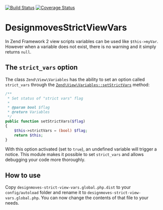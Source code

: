 [![Build Status](https://travis-ci.org/Designmoves/DesignmovesStrictViewVars.svg?branch=master)](https://travis-ci.org/Designmoves/DesignmovesStrictViewVars)
[![Coverage Status](https://coveralls.io/repos/Designmoves/DesignmovesStrictViewVars/badge.svg?branch=master)](https://coveralls.io/r/Designmoves/DesignmovesStrictViewVars?branch=master)

DesignmovesStrictViewVars
=========================

In Zend Framework 2 view scripts variables can be used like `$this->myVar`. However when a variable does not
exist, there is no warning and it simply returns `null`.

## The `strict_vars` option
The class `Zend\View\Variables` has the ability to set an option called `strict_vars` through the
[`Zend\View\Variables::setStrictVars`](https://github.com/zendframework/zf2/blob/master/library/Zend/View/Variables.php#L70-L80)
method:
```php
/**
 * Set status of "strict vars" flag
 *
 * @param bool $flag
 * @return Variables
 */
public function setStrictVars($flag)
{
    $this->strictVars = (bool) $flag;
    return $this;
}
```
With this option activated (set to `true`), an undefined variable will trigger a notice.
This module makes it possible to set `strict_vars` and allows debugging your code more thoroughly.

## How to use
Copy `designmoves-strict-view-vars.global.php.dist` to your `config/autoload` folder and rename it to
`designmoves-strict-view-vars.global.php`. You can now change the contents of that file to your needs.
